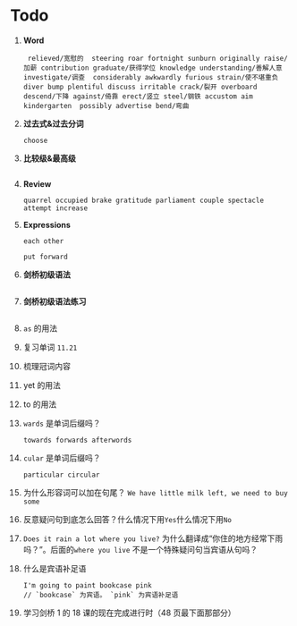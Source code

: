 # Todo

1. **Word**

   ```
    relieved/宽慰的  steering roar fortnight sunburn originally raise/加薪 contribution graduate/获得学位 knowledge understanding/善解人意 investigate/调查  considerably awkwardly furious strain/使不堪重负 diver bump plentiful discuss irritable crack/裂开 overboard descend/下降 against/倚靠 erect/竖立 steel/钢铁 accustom aim kindergarten  possibly advertise bend/弯曲
   ```

2. **过去式&过去分词**

   ```
   choose
   ```

3. **比较级&最高级**

   ```

   ```

4. **Review**

   ```
   quarrel occupied brake gratitude parliament couple spectacle attempt increase
   ```

5. **Expressions**

   ```
   each other

   put forward
   ```

6. **剑桥初级语法**

   ```

   ```

7. **剑桥初级语法练习**

   ```

   ```

8. `as` 的用法

9. 复习单词 `11.21`

10. 梳理冠词内容

11. yet 的用法

12. to 的用法

13. `wards` 是单词后缀吗？

    ```
    towards forwards afterwords
    ```

14. `cular` 是单词后缀吗？

    ```
    particular circular
    ```

15. 为什么形容词可以加在句尾？ `We have little milk left, we need to buy some`

16. 反意疑问句到底怎么回答？什么情况下用`Yes`什么情况下用`No`

17. `Does it rain a lot where you live?` 为什么翻译成“你住的地方经常下雨吗？”。后面的`where you live` 不是一个特殊疑问句当宾语从句吗？

18. 什么是宾语补足语

    ```
    I'm going to paint bookcase pink
    // `bookcase` 为宾语。 `pink` 为宾语补足语
    ```

19. 学习剑桥 1 的 18 课的现在完成进行时（48 页最下面那部分）
